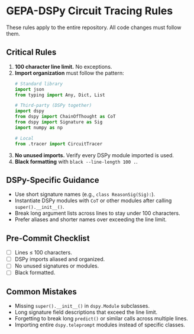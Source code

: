 # GEPA-DSPy Circuit Tracing Rules

These rules apply to the entire repository. All code changes must follow them.

## Critical Rules
1. **100 character line limit.** No exceptions.
2. **Import organization** must follow the pattern:
    ```python
    # Standard library
    import json
    from typing import Any, Dict, List
    
    # Third-party (DSPy together)
    import dspy
    from dspy import ChainOfThought as CoT
    from dspy import Signature as Sig
    import numpy as np
    
    # Local
    from .tracer import CircuitTracer
    ```
3. **No unused imports.** Verify every DSPy module imported is used.
4. **Black formatting** with `black --line-length 100 .`.

## DSPy-Specific Guidance
- Use short signature names (e.g., `class ReasonSig(Sig):`).
- Instantiate DSPy modules with `CoT` or other modules after calling `super().__init__()`.
- Break long argument lists across lines to stay under 100 characters.
- Prefer aliases and shorter names over exceeding the line limit.

## Pre-Commit Checklist
- [ ] Lines ≤ 100 characters.
- [ ] DSPy imports aliased and organized.
- [ ] No unused signatures or modules.
- [ ] Black formatted.

## Common Mistakes
- Missing `super().__init__()` in `dspy.Module` subclasses.
- Long signature field descriptions that exceed the line limit.
- Forgetting to break long `predict()` or similar calls across multiple lines.
- Importing entire `dspy.teleprompt` modules instead of specific classes.
